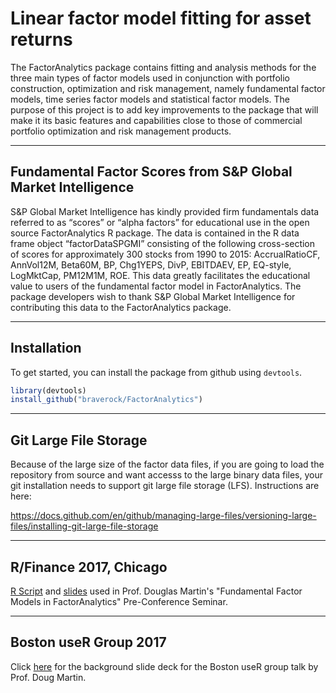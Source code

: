 
# Linear factor model fitting for asset returns

The FactorAnalytics package contains fitting and analysis methods for the three main types of factor models used in conjunction with portfolio construction, optimization and risk management, namely fundamental factor models, time series factor models and statistical factor models. The purpose of this project is to add key improvements to the package that will make it its basic features and capabilities close to those of commercial portfolio optimization and risk management products.

------------
Fundamental Factor Scores from S&P Global Market Intelligence
------------
S&P Global Market Intelligence has kindly provided firm fundamentals data
referred to as “scores” or “alpha factors” for educational use in the open source FactorAnalytics
R package. The data is contained in the R data frame object “factorDataSPGMI”
consisting of the following cross-section of scores for approximately 300 stocks from 1990 to
2015: AccrualRatioCF, AnnVol12M, Beta60M, BP, Chg1YEPS, DivP, EBITDAEV, EP, EQ-style,
LogMktCap, PM12M1M, ROE. This data greatly facilitates the educational value to users of the
fundamental factor model in FactorAnalytics. The package developers wish to thank S&P Global
Market Intelligence for contributing this data to the FactorAnalytics package.

------------
Installation
------------

To get started, you can install the package from github using `devtools`.

``` r
library(devtools)
install_github("braverock/FactorAnalytics")
```

------------
Git Large File Storage
------------

Because of the large size of the factor data files, if you are going to load the repository from source and want accesss to the large binary data files, your git installation needs to support git large file storage (LFS).  Instructions are here:

https://docs.github.com/en/github/managing-large-files/versioning-large-files/installing-git-large-file-storage

------------
R/Finance 2017, Chicago
------------

[R Script](https://www.dropbox.com/s/jv809g196iyqo0k/FFM%20Talk%20Rcode%20R-finance2017.R?dl=0) and [slides](https://www.dropbox.com/s/gh4y8a6e9bcxwnv/ffmTalk%20RinFinance%202017.pdf?dl=0) used in Prof. Douglas Martin's "Fundamental Factor Models in FactorAnalytics" Pre-Conference Seminar.

------------
Boston useR Group 2017
------------

Click [here](https://www.dropbox.com/s/ibisg1y3yutej4m/cfrm%20fundamental%20facmods.pdf?dl=0) for the background slide deck for the Boston useR group talk by Prof. Doug Martin.
